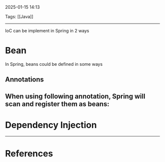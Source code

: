 2025-01-15 14:13

Tags: [[Java]] 

---

IoC can be implement in Spring in 2 ways

# Bean
In Spring, beans could be defined in some ways
## Annotations
When using following annotation, Spring will scan and register them as beans:
- 

# Dependency Injection

---
# References